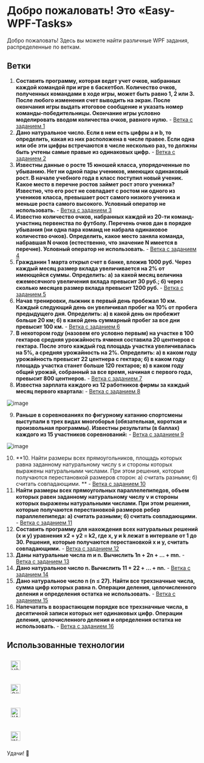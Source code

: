 # Добро пожаловать! Это «Easy-WPF-Tasks»

Добро пожаловать! Здесь вы можете найти различные WPF задания, распределенные по веткам.

## Ветки

1. **Составить программу, которая ведет учет очков, набранных каждой командой при игре в баскетбол. Количество очков, полученных командами в ходе игры, может быть равно 1, 2 или 3. После любого изменения счет выводить на экран. После окончания игры выдать итоговое сообщение и указать номер команды-победительницы. Окончание игры условно моделировать вводом количества очков, равного нулю.** - [Ветка с заданием 1](https://github.com/ispbdd/Easy-WPF-Tasks/tree/Glad-L3Z1)
2. **Дано натуральное число. Если в нем есть цифры a и b, то определить, какая из них расположена в числе правее. Если одна или обе эти цифры встречаются в числе несколько раз, то должны быть учтены самые правые из одинаковых цифр.** - [Ветка с заданием 2](https://github.com/ispbdd/Easy-WPF-Tasks/tree/Glad-L3Z2)
3. **Известны данные о росте 15 юношей класса, упорядоченные по убыванию. Нет ни одной пары учеников, имеющих одинаковый рост. В начале учебного года в класс поступил новый ученик. Какое место в перечне ростов займет рост этого ученика? Известно, что его рост не совпадает с ростом ни одного из учеников класса, превышает рост самого низкого ученика и меньше роста самого высокого. Условный оператор не использовать.** - [Ветка с заданием 3](https://github.com/ispbdd/Easy-WPF-Tasks/tree/Glad-L3Z3)
4. **Известно количество очков, набранных каждой из 20-ти команд-участниц первенства по футболу. Перечень очков дан в порядке убывания (ни одна пара команд не набрала одинаковое количество очков). Определить, какое место заняла команда, набравшая N очков (естественно, что значение N имеется в перечне). Условный оператор не использовать.** - [Ветка с заданием 4](https://github.com/ispbdd/Easy-WPF-Tasks/tree/Glad-L3Z4)
5. **Гражданин 1 марта открыл счет в банке, вложив 1000 руб. Через каждый месяц размер вклада увеличивается на 2% от имеющейся суммы. Определить: а) за какой месяц величина ежемесячного увеличения вклада превысит 30 руб.; б) через сколько месяцев размер вклада превысит 1200 руб.** - [Ветка с заданием 5](https://github.com/ispbdd/Easy-WPF-Tasks/tree/Glad-L3Z5)
6. **Начав тренировки, лыжник в первый день пробежал 10 км. Каждый следующий день он увеличивал пробег на 10% от пробега предыдущего дня. Определить: а) в какой день он пробежит больше 20 км; б) в какой день суммарный пробег за все дни превысит 100 км.** - [Ветка с заданием 6](https://github.com/ispbdd/Easy-WPF-Tasks/tree/Glad-L3Z6)
7. **В некотором году (назовем его условно первым) на участке в 100 гектаров средняя урожайность ячменя составила 20 центнеров с гектара. После этого каждый год площадь участка увеличивалась на 5%, а средняя урожайность на 2%. Определить: а) в каком году урожайность превысит 22 центнера с гектара; б) в каком году площадь участка станет больше 120 гектаров; в) в каком году общий урожай, собранный за все время, начиная с первого года, превысит 800 центнеров.** - [Ветка с заданием 7](https://github.com/ispbdd/Easy-WPF-Tasks/tree/Glad-L3Z7)
8. **Известна зарплата каждого из 12 работников фирмы за каждый месяц первого квартала:** - [Ветка с заданием 8](https://github.com/ispbdd/Easy-WPF-Tasks/tree/Glad-L3Z8)

![image](https://github.com/user-attachments/assets/a81f440d-25b4-4801-af47-342a5c85545a)

9. **Раньше в соревнованиях по фигурному катанию спортсмены выступали в трех видах многоборья (обязательная, короткая и произвольная программы). Известны результаты (в баллах) каждого из 15 участников соревнований:** - [Ветка с заданием 9](https://github.com/ispbdd/Easy-WPF-Tasks/tree/Glad-L3Z9)

![image](https://github.com/user-attachments/assets/36092a72-d9fa-4df8-adbb-6aba847eb089)

10. **10. Найти размеры всех прямоугольников, площадь которых равна заданному натуральному числу s и стороны которых выражены натуральными числами. При этом решения, которые получаются перестановкой размеров сторон: а) считать разными; б) считать совпадающими.
** - [Ветка с заданием 10](https://github.com/ispbdd/Easy-WPF-Tasks/tree/Glad-L3Z10)
11. **Найти размеры всех прямоугольных параллелепипедов, объем которых равен заданному натуральному числу v и стороны которых выражены натуральными числами. При этом решения, которые получаются перестановкой размеров ребер параллелепипеда: а) считать разными; б) считать совпадающими.** - [Ветка с заданием 11](https://github.com/ispbdd/Easy-WPF-Tasks/tree/Glad-L3Z11)
12. **Составить программу для нахождения всех натуральных решений (x и y) уравнения x2 + y2 = k2, где x, y и k лежат в интервале от 1 до 30. Решения, которые получаются перестановкой x и y, считать совпадающими.** - [Ветка с заданием 12](https://github.com/ispbdd/Easy-WPF-Tasks/tree/Glad-L3Z12)
13. **Даны натуральные числа m и n. Вычислить 1n + 2n + … + mn.** - [Ветка с заданием 13](https://github.com/ispbdd/Easy-WPF-Tasks/tree/Glad-L3Z13)
14. **Дано натуральное число n. Вычислить 11 + 22 + … + nn.** - [Ветка с заданием 14](https://github.com/ispbdd/Easy-WPF-Tasks/tree/Glad-L3Z14)
15. **Дано натуральное число n (n ≤ 27). Найти все трехзначные числа, сумма цифр которых равна n. Операции деления, целочисленного деления и определения остатка не использовать.** - [Ветка с заданием 15](https://github.com/ispbdd/Easy-WPF-Tasks/tree/Glad-L3Z15)
16. **Напечатать в возрастающем порядке все трехзначные числа, в десятичной записи которых нет одинаковых цифр. Операции деления, целочисленного деления и определения остатка не использовать.** - [Ветка с заданием 16](https://github.com/ispbdd/Easy-WPF-Tasks/tree/Glad-L3Z16)

## Использованные технологии
<a href="https://visualstudio.microsoft.com/ru/" target="_blank"><img style="margin: 10px" src="https://upload.wikimedia.org/wikipedia/commons/2/2c/Visual_Studio_Icon_2022.svg" alt="VS" height="25" /></a> <br> <br>
<a href="https://ru.wikipedia.org/wiki/C_Sharp" target="_blank"><img style="margin: 10px" src="https://upload.wikimedia.org/wikipedia/commons/d/d2/C_Sharp_Logo_2023.svg" alt="C#" height="25" /></a> <br> <br>
<a href="https://ru.wikipedia.org/wiki/XAML" target="_blank"><img style="margin: 10px" src="https://user-images.githubusercontent.com/16964652/66596008-f4e3ed80-eb50-11e9-9a8a-3e9a5adf4d7c.png" alt="XAML" height="25" /></a> <br> <br>
<a href="https://en.wikipedia.org/wiki/Windows_11" target="_blank"><img style="margin: 10px" src="https://upload.wikimedia.org/wikipedia/commons/e/e6/Windows_11_logo.svg" alt="Windows 11" height="25" /></a>

Удачи! 🚀
